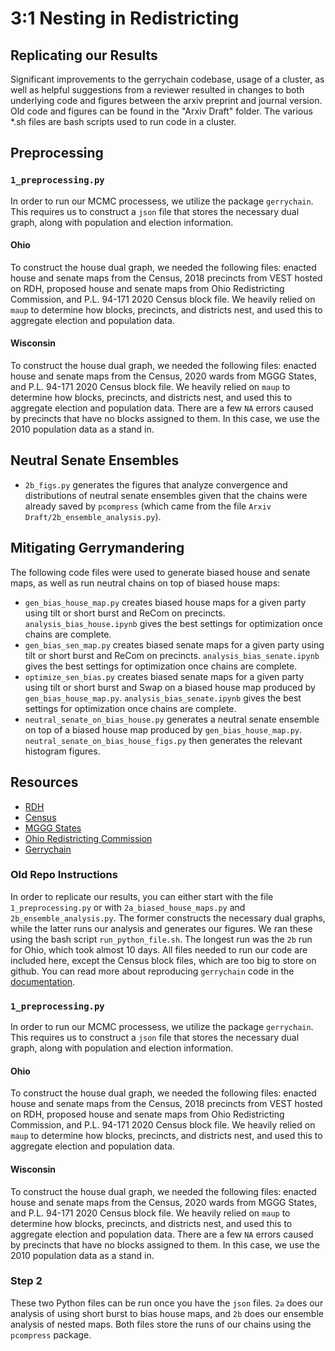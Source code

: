 # 3:1 Nesting in Redistricting 

## Replicating our Results
Significant improvements to the gerrychain codebase, usage of a cluster, as well as helpful suggestions from a reviewer resulted in changes to both underlying code and figures between the arxiv preprint and journal version. Old code and figures can be found in the "Arxiv Draft" folder. The various *.sh files are bash scripts used to run code in a cluster.

## Preprocessing
### `1_preprocessing.py`
In order to run our MCMC processess, we utilize the package `gerrychain`. This requires us to construct a `json` file that stores the necessary dual graph, along with population and election information.

#### Ohio
To construct the house dual graph, we needed the following files: enacted house and senate maps from the Census, 2018 precincts from VEST hosted on RDH, proposed house and senate maps from Ohio Redistricting Commission, and P.L. 94-171 2020 Census block file.
We heavily relied on `maup` to determine how blocks, precincts, and districts nest, and used this to aggregate election and population data.

#### Wisconsin
To construct the house dual graph, we needed the following files: enacted house and senate maps from the Census, 2020 wards from MGGG States, and P.L. 94-171 2020 Census block file.
We heavily relied on `maup` to determine how blocks, precincts, and districts nest, and used this to aggregate election and population data.
There are a few `NA` errors caused by precincts that have no blocks assigned to them.
In this case, we use the 2010 population data as a stand in.

## Neutral Senate Ensembles

- `2b_figs.py` generates the figures that analyze convergence and distributions of neutral senate ensembles given that the chains were already saved by `pcompress` (which came from  the file `Arxiv Draft/2b_ensemble_analysis.py`).

## Mitigating Gerrymandering
The following code files were used to generate biased house and senate maps, as well as run neutral chains on top of biased house maps:

- `gen_bias_house_map.py` creates biased house maps for a given party using tilt or short burst and ReCom on precincts. `analysis_bias_house.ipynb` gives the best settings for optimization once chains are complete.
- `gen_bias_sen_map.py` creates biased senate maps for a given party using tilt or short burst and ReCom on precincts. `analysis_bias_senate.ipynb` gives the best settings for optimization once chains are complete.
- `optimize_sen_bias.py` creates biased senate maps for a given party using tilt or short burst and Swap on a biased house map produced by `gen_bias_house_map.py`. `analysis_bias_senate.ipynb` gives the best settings for optimization once chains are complete.
- `neutral_senate_on_bias_house.py` generates a neutral senate ensemble on top of a biased house map produced by `gen_bias_house_map.py`. `neutral_senate_on_bias_house_figs.py` then generates the relevant histogram figures.

## Resources
* [RDH](https://redistrictingdatahub.org/)
* [Census](https://www.census.gov/programs-surveys/decennial-census/about/rdo/summary-files.html)
* [MGGG States](https://github.com/mggg-states)
* [Ohio Redistricting Commission](https://archive.redistricting.ohio.gov/maps#view-maps)
* [Gerrychain](https://gerrychain.readthedocs.io/en/latest/index.html)


### Old Repo Instructions
In order to replicate our results, you can either start with the file `1_preprocessing.py` or with `2a_biased_house_maps.py` and `2b_ensemble_analysis.py`. 
The former constructs the necessary dual graphs, while the latter runs our analysis and generates our figures.
We ran these using the bash script `run_python_file.sh`.
The longest run was the `2b` run for Ohio, which took almost 10 days.
All files needed to run our code are included here, except the Census block files, which are too big to store on github.
You can read more about reproducing `gerrychain` code in the [documentation](https://gerrychain.readthedocs.io/en/latest/topics/reproducibility.html).

### `1_preprocessing.py`
In order to run our MCMC processess, we utilize the package `gerrychain`. This requires us to construct a `json` file that stores the necessary dual graph, along with population and election information.

#### Ohio
To construct the house dual graph, we needed the following files: enacted house and senate maps from the Census, 2018 precincts from VEST hosted on RDH, proposed house and senate maps from Ohio Redistricting Commission, and P.L. 94-171 2020 Census block file.
We heavily relied on `maup` to determine how blocks, precincts, and districts nest, and used this to aggregate election and population data.

#### Wisconsin
To construct the house dual graph, we needed the following files: enacted house and senate maps from the Census, 2020 wards from MGGG States, and P.L. 94-171 2020 Census block file.
We heavily relied on `maup` to determine how blocks, precincts, and districts nest, and used this to aggregate election and population data.
There are a few `NA` errors caused by precincts that have no blocks assigned to them.
In this case, we use the 2010 population data as a stand in.

### Step 2
These two Python files can be run once you have the `json` files. `2a` does our analysis of using short burst to bias house maps, and `2b` does our ensemble analysis of nested maps.
Both files store the runs of our chains using the `pcompress` package.


  
